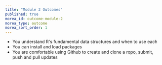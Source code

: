 ```yaml
---
title: "Module 2 Outcomes"
published: true
morea_id: outcome-module-2
morea_type: outcome
morea_sort_order: 1
---
```


  * You understand R's fundamental data structures and when to use each 
  * You can install and load packages
  * You are comfortable using Github to create and clone a ropo, submit, push and pull updates


